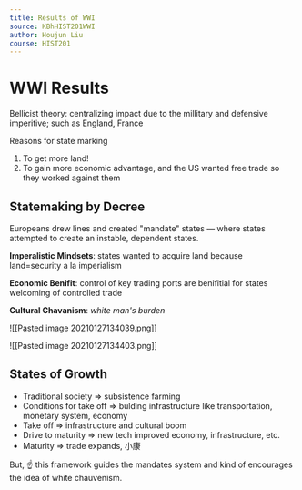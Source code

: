 ```yaml
---
title: Results of WWI
source: KBhHIST201WWI
author: Houjun Liu
course: HIST201
---
```


# WWI Results
Bellicist theory: centralizing impact due to the millitary and defensive imperitive; such as England, France

Reasons for state marking
1. To get more land!
2. To gain more economic advantage, and the US wanted free trade so they worked against them

## Statemaking by Decree
Europeans drew lines and created "mandate" states  — where states attempted to create an instable, dependent states.

**Imperalistic Mindsets**: states wanted to acquire land because land=security a la imperialism

**Economic Benifit**: control of key trading ports are benifitial for states welcoming of controlled trade

**Cultural Chavanism**: _white man's burden_

![[Pasted image 20210127134039.png]]

![[Pasted image 20210127134403.png]]

## States of Growth
* Traditional society => subsistence farming
* Conditions for take off => bulding infrastructure like transportation, monetary system, economy
* Take off => infrastructure and cultural boom
* Drive to maturity => new tech improved economy, infrastructure, etc.
* Maturity => trade expands, 小康

But, :point_up: this framework guides the mandates system and kind of encourages the idea of white chauvenism.

